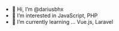 - 👋 Hi, I’m @dariusbhx
- 👀 I’m interested in JavaScript, PHP
- 🌱 I’m currently learning ... Vue.js, Laravel
